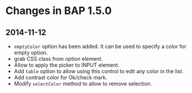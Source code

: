 Changes in BAP 1.5.0
====================

2014-11-12
----------

* `emptyColor` option has been added. It can be used to specify a color for empty option.
* grab CSS class from option element.
* Allow to apply the picker to INPUT element.
* Add `table` option to allow using this control to edit any color in the list.
* Add contrast color for Ok/check mark.
* Modify `selectColor` method to allow to remove selection.
